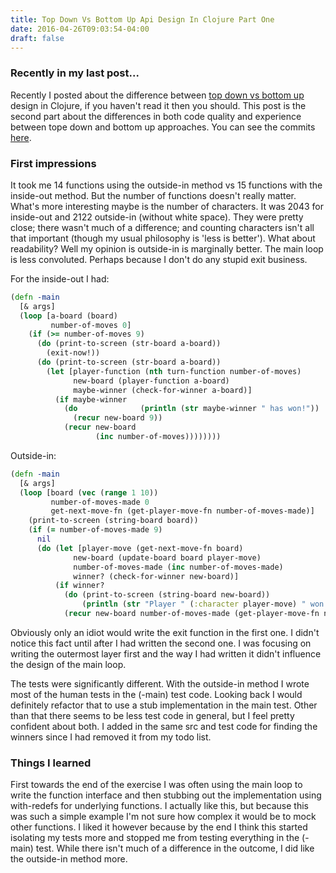 ```yaml
---
title: Top Down Vs Bottom Up Api Design In Clojure Part One
date: 2016-04-26T09:03:54-04:00
draft: false
---
```

### Recently in my last post...

Recently I posted about the difference between [top down vs bottom up](http://www.charltonaustin.com/2016/04/top-down-vs-bottom-up-api-design-in.html) design in Clojure, if you haven't read it then you should. This post is the second part about the differences in both code quality and experience between tope down and bottom up approaches.  You can see the commits [here](https://github.com/charltonaustin/inside_out_ouside_in/commits).


### First impressions

It took me 14 functions using the outside-in method vs 15 functions with the inside-out method. But the number of functions doesn't really matter. What's more interesting maybe is the number of characters. It was 2043 for inside-out and 2122 outside-in (without white space). They were pretty close; there wasn't much of a difference; and counting characters isn't all that important (though my usual philosophy is 'less is better').  What about readability? Well my opinion is outside-in is marginally better. The main loop is less convoluted. Perhaps because I don't do any stupid exit business.


For the inside-out I had:

```clojure
(defn -main
  [& args]
  (loop [a-board (board)
         number-of-moves 0]
    (if (>= number-of-moves 9)
      (do (print-to-screen (str-board a-board))
        (exit-now!))
      (do (print-to-screen (str-board a-board))
        (let [player-function (nth turn-function number-of-moves)
              new-board (player-function a-board)
              maybe-winner (check-for-winner a-board)]
          (if maybe-winner
            (do              (println (str maybe-winner " has won!"))
              (recur new-board 9))
            (recur new-board
                   (inc number-of-moves))))))))

```

Outside-in:

```clojure
(defn -main
  [& args]
  (loop [board (vec (range 1 10))
         number-of-moves-made 0
         get-next-move-fn (get-player-move-fn number-of-moves-made)]
    (print-to-screen (string-board board))
    (if (= number-of-moves-made 9)
      nil
      (do (let [player-move (get-next-move-fn board)
              new-board (update-board board player-move)
              number-of-moves-made (inc number-of-moves-made)
              winner? (check-for-winner new-board)]
          (if winner?
            (do (print-to-screen (string-board new-board))
                (println (str "Player " (:character player-move) " won!")))
            (recur new-board number-of-moves-made (get-player-move-fn number-of-moves-made))))))))
```

Obviously only an idiot would write the exit function in the first one. I didn't notice this fact until after I had written the second one. I was focusing on writing the outermost layer first and the way I had written it didn't influence the design of the main loop.


The tests were significantly different. With the outside-in method I wrote most of the human tests in the (-main) test code. Looking back I would definitely refactor that to use a stub implementation in the main test. Other than that there seems to be less test code in general, but I feel pretty confident about both. I added in the same src and test code for finding the winners since I had removed it from my todo list.

### Things I learned

First towards the end of the exercise I was often using the main loop to write the function interface and then stubbing out the implementation using with-redefs for underlying functions. I actually like this, but because this was such a simple example I'm not sure how complex it would be to mock other functions. I liked it however because by the end I think this started isolating my tests more and stopped me from testing everything in the (-main) test. While there isn't much of a difference in the outcome, I did like the outside-in method more.

